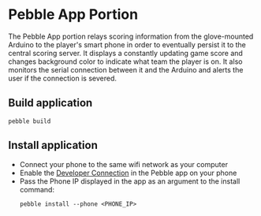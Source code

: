 # Pebble App Portion

The Pebble App portion relays scoring information from the glove-mounted Arduino to the player's smart phone in order to eventually persist it to the central scoring server. It displays a constantly updating game score and changes background color to indicate what team the player is on. It also monitors the serial connection between it and the Arduino and alerts the user if the connection is severed.

## Build application
```
pebble build
```

## Install application

* Connect your phone to the same wifi network as your computer
* Enable the [Developer Connection](https://developer.pebble.com/guides/tools-and-resources/developer-connection/) in the Pebble app on your phone
* Pass the Phone IP displayed in the app as an argument to the install command:
    ```
    pebble install --phone <PHONE_IP>
    ```

